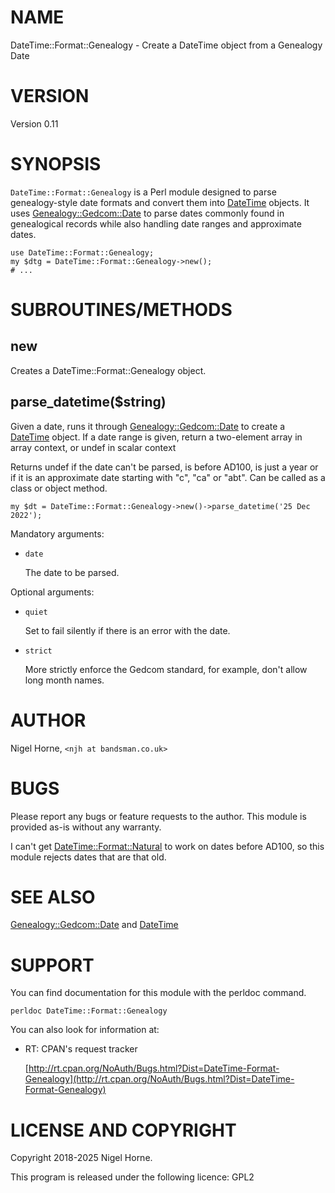 # NAME

DateTime::Format::Genealogy - Create a DateTime object from a Genealogy Date

# VERSION

Version 0.11

# SYNOPSIS

`DateTime::Format::Genealogy` is a Perl module designed to parse genealogy-style date formats and convert them into [DateTime](https://metacpan.org/pod/DateTime) objects.
It uses [Genealogy::Gedcom::Date](https://metacpan.org/pod/Genealogy%3A%3AGedcom%3A%3ADate) to parse dates commonly found in genealogical records while also handling date ranges and approximate dates.

    use DateTime::Format::Genealogy;
    my $dtg = DateTime::Format::Genealogy->new();
    # ...

# SUBROUTINES/METHODS

## new

Creates a DateTime::Format::Genealogy object.

## parse\_datetime($string)

Given a date,
runs it through [Genealogy::Gedcom::Date](https://metacpan.org/pod/Genealogy%3A%3AGedcom%3A%3ADate) to create a [DateTime](https://metacpan.org/pod/DateTime) object.
If a date range is given, return a two-element array in array context, or undef in scalar context

Returns undef if the date can't be parsed,
is before AD100,
is just a year or if it is an approximate date starting with "c", "ca" or "abt".
Can be called as a class or object method.

    my $dt = DateTime::Format::Genealogy->new()->parse_datetime('25 Dec 2022');

Mandatory arguments:

- `date`

    The date to be parsed.

Optional arguments:

- `quiet`

    Set to fail silently if there is an error with the date.

- `strict`

    More strictly enforce the Gedcom standard,
    for example,
    don't allow long month names.

# AUTHOR

Nigel Horne, `<njh at bandsman.co.uk>`

# BUGS

Please report any bugs or feature requests to the author.
This module is provided as-is without any warranty.

I can't get [DateTime::Format::Natural](https://metacpan.org/pod/DateTime%3A%3AFormat%3A%3ANatural) to work on dates before AD100,
so this module rejects dates that are that old.

# SEE ALSO

[Genealogy::Gedcom::Date](https://metacpan.org/pod/Genealogy%3A%3AGedcom%3A%3ADate) and
[DateTime](https://metacpan.org/pod/DateTime)

# SUPPORT

You can find documentation for this module with the perldoc command.

    perldoc DateTime::Format::Genealogy

You can also look for information at:

- RT: CPAN's request tracker

    [http://rt.cpan.org/NoAuth/Bugs.html?Dist=DateTime-Format-Genealogy](http://rt.cpan.org/NoAuth/Bugs.html?Dist=DateTime-Format-Genealogy)

# LICENSE AND COPYRIGHT

Copyright 2018-2025 Nigel Horne.

This program is released under the following licence: GPL2
